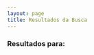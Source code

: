 ```yaml
---
layout: page
title: Resultados da Busca
---
```


<h3>Resultados para: <span id="search-query"></span></h3>

<ul id="results-container"></ul>

<script src="{{ '/assets/js/simple-jekyll-search.min.js' | relative_url }}"></script>
<script>
  // Pega o termo de busca da URL (ex: ?query=meu-termo)
  const urlParams = new URLSearchParams(window.location.search);
  const searchQuery = urlParams.get('query');
  document.getElementById('search-query').textContent = searchQuery;

  var sjs = SimpleJekyllSearch({
    searchInput: document.getElementById('search-input'),
    resultsContainer: document.getElementById('results-container'),
    json: '/search.json',
    searchResultTemplate: '<li><a href="{url}">{title}</a><p>{content}</p></li>',
    noResultsText: 'Nenhum resultado encontrado.',
    limit: 10,
    fuzzy: false,
    // Corta o trecho do conteúdo para mostrar onde a palavra foi encontrada
    excerpt_length: 150 
  });

  // Realiza a busca automaticamente ao carregar a página
  if(searchQuery) {
    // Preenche o campo de busca com o termo da URL
    document.getElementById('search-input').value = searchQuery;
    sjs.search(searchQuery);
  }
</script>
